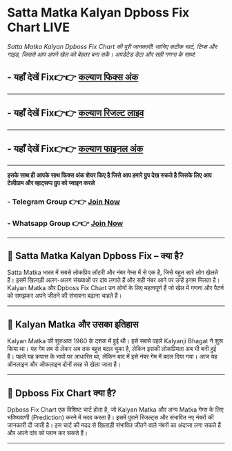 # Satta Matka Kalyan Dpboss Fix Chart LIVE

 *Satta Matka Kalyan Dpboss Fix Chart की पूरी जानकारी! जानिए सटीक चार्ट, टिप्स और गाइड, जिससे आप अपने खेल को बेहतर बना सकें। अपडेटेड डेटा और सही गणना के साथ!*  
 
##  - यहाँ देखें Fix👉👉 [कल्याण फिक्स अंक](https://kalyan-chart-fix.hindipanti.in/dpboss-satta-matka-result-1/) 
---

## - यहाँ देखें Fix👉👉 [कल्याण रिजल्ट लाइव ](https://www.google.com/search?q=hindipanti+in+kalyan+fix) 
---

## - यहाँ देखें Fix👉👉 [कल्याण फाइनल अंक](https://kalyan-chart-fix.hindipanti.in/dpboss-satta-matka-result-1/) 

---

**इसके साथ ही आपके साथ फिक्स अंक शेयर किए है जिसे आप हमारे ग्रुप देख सकते है जिसके लिए आप टेलीग्राम और व्हाट्सप्प ग्रुप को ज्वाइन करले**

###  - Telegram  Group 👉👉 [Join Now](https://t.me/Hindiupdate201) 

###  - Whatsapp Group 👉👉 [Join Now](https://whatsapp.com/channel/0029Vay2FudAzNbmVl8KtW14) 
---

## 🔹 Satta Matka Kalyan Dpboss Fix – क्या है?  
Satta Matka भारत में सबसे लोकप्रिय लॉटरी और नंबर गेम्स में से एक है, जिसे बहुत सारे लोग खेलते हैं। इसमें खिलाड़ी अलग-अलग संख्याओं पर दांव लगाते हैं और सही नंबर आने पर उन्हें इनाम मिलता है। Kalyan Matka और Dpboss Fix Chart उन लोगों के लिए महत्वपूर्ण हैं जो खेल में गणना और पैटर्न को समझकर अपने जीतने की संभावना बढ़ाना चाहते हैं।  

---

## 🔹 Kalyan Matka और उसका इतिहास  
Kalyan Matka की शुरुआत 1960 के दशक में हुई थी। इसे सबसे पहले Kalyanji Bhagat ने शुरू किया था। यह गेम तब से लेकर अब तक बहुत बदल चुका है, लेकिन इसकी लोकप्रियता अब भी बनी हुई है। पहले यह कपास के भावों पर आधारित था, लेकिन बाद में इसे नंबर गेम में बदल दिया गया। आज यह ऑनलाइन और ऑफलाइन दोनों तरह से खेला जाता है।  

---

## 🔹 Dpboss Fix Chart क्या है?  
Dpboss Fix Chart एक विशिष्ट चार्ट होता है, जो Kalyan Matka और अन्य Matka गेम्स के लिए भविष्यवाणी (Prediction) करने में मदद करता है। इसमें पुराने रिजल्ट्स और संभावित नए नंबरों की जानकारी दी जाती है। इस चार्ट की मदद से खिलाड़ी संभावित जीतने वाले नंबरों का अंदाजा लगा सकते हैं और अपने दांव को प्लान कर सकते हैं।  

---
